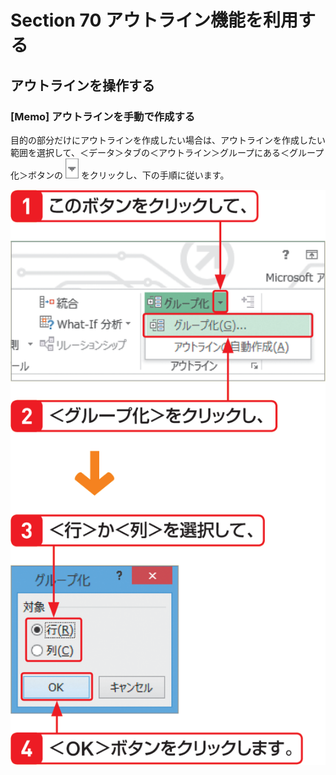 # Section 70 アウトライン機能を利用する

## アウトラインを操作する

### [Memo] アウトラインを手動で作成する

目的の部分だけにアウトラインを作成したい場合は、アウトラインを作成したい範囲を選択して、＜データ＞タブの＜アウトライン＞グループにある＜グループ化＞ボタンの ![](icon_down2.png) をクリックし、下の手順に従います。

![memo](007.png)

